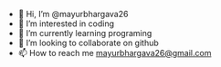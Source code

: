 - 👋 Hi, I’m @mayurbhargava26
- 👀 I’m interested in coding
- 🌱 I’m currently learning programing
- 💞️ I’m looking to collaborate on github
- 📫 How to reach me mayurbhargava26@gmail.com

<!---
mayurbhargava26/mayurbhargava26 is a ✨ special ✨ repository because its `README.md` (this file) appears on your GitHub profile.
You can click the Preview link to take a look at your changes.
--->
